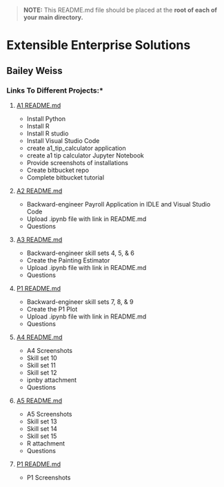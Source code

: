 > **NOTE:** This README.md file should be placed at the **root of each of your main directory.**

# Extensible Enterprise Solutions

## Bailey Weiss

### Links To Different Projects:*

1. [A1 README.md](a1/README.md "My A1 README.md file")
    - Install Python
    - Install R
    - Install R studio
    - Install Visual Studio Code
    - create a1_tip_calculator application
    - create a1 tip calculator Jupyter Notebook
    - Provide screenshots of installations
    - Create bitbucket repo
    - Complete bitbucket tutorial
  
2. [A2 README.md](a2/README.md "My A2 README.md file")
    - Backward-engineer Payroll Application in IDLE and Visual Studio Code
    - Upload .ipynb file with link in README.md
    - Questions

3. [A3 README.md](a3/README.md "My A3 README.md file")
    - Backward-engineer skill sets 4, 5, & 6
    - Create the Painting Estimator 
    - Upload .ipynb file with link in README.md
    - Questions


4. [P1 README.md](p1/README.md "My P1 README.md file")
    - Backward-engineer skill sets 7, 8, & 9
    - Create the P1 Plot 
    - Upload .ipynb file with link in README.md
    - Questions

5. [A4 README.md](a4/README.md "My A4 README.md file")
    - A4 Screenshots
    - Skill set 10
    - Skill set 11
    - Skill set 12
    - ipnby attachment
    - Questions

6. [A5 README.md](a5/README.md "My A5 README.md file")
    - A5 Screenshots
    - Skill set 13
    - Skill set 14
    - Skill set 15
    - R attachment
    - Questions

7. [P1 README.md](p1/README.md "My p1 README.md file")
    - P1 Screenshots
